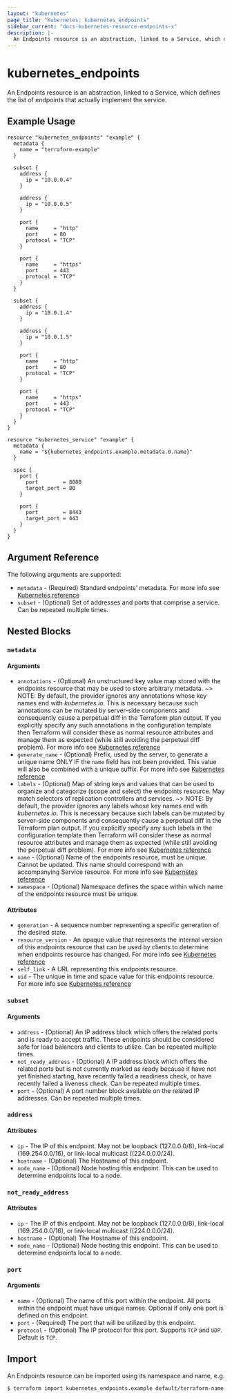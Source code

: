 ```yaml
---
layout: "kubernetes"
page_title: "Kubernetes: kubernetes_endpoints"
sidebar_current: "docs-kubernetes-resource-endpoints-x"
description: |-
  An Endpoints resource is an abstraction, linked to a Service, which defines the list of endpoints that actually implement the service.
---
```


# kubernetes_endpoints

An Endpoints resource is an abstraction, linked to a Service, which defines the list of endpoints that actually implement the service.


## Example Usage

```hcl
resource "kubernetes_endpoints" "example" {
  metadata {
    name = "terraform-example"
  }

  subset {
    address {
      ip = "10.0.0.4"
    }

    address {
      ip = "10.0.0.5"
    }

    port {
      name     = "http"
      port     = 80
      protocol = "TCP"
    }

    port {
      name     = "https"
      port     = 443
      protocol = "TCP"
    }
  }

  subset {
    address {
      ip = "10.0.1.4"
    }

    address {
      ip = "10.0.1.5"
    }

    port {
      name     = "http"
      port     = 80
      protocol = "TCP"
    }

    port {
      name     = "https"
      port     = 443
      protocol = "TCP"
    }
  }
}

resource "kubernetes_service" "example" {
  metadata {
    name = "${kubernetes_endpoints.example.metadata.0.name}"
  }

  spec {
    port {
      port        = 8080
      target_port = 80
    }

    port {
      port        = 8443
      target_port = 443
    }
  }
}
```

## Argument Reference

The following arguments are supported:

* `metadata` - (Required) Standard endpoints' metadata. For more info see [Kubernetes reference](https://github.com/kubernetes/community/blob/master/contributors/devel/sig-architecture/api-conventions.md#metadata)
* `subset` - (Optional) Set of addresses and ports that comprise a service. Can be repeated multiple times.

## Nested Blocks

### `metadata`

#### Arguments

* `annotations` - (Optional) An unstructured key value map stored with the endpoints resource that may be used to store arbitrary metadata. 
~> NOTE: By default, the provider ignores any annotations whose key names end with *kubernetes.io*. This is necessary because such annotations can be mutated by server-side components and consequently cause a perpetual diff in the Terraform plan output. If you explicitly specify any such annotations in the configuration template then Terraform will consider these as normal resource attributes and manage them as expected (while still avoiding the perpetual diff problem). For more info see [Kubernetes reference](http://kubernetes.io/docs/user-guide/annotations)
* `generate_name` - (Optional) Prefix, used by the server, to generate a unique name ONLY IF the `name` field has not been provided. This value will also be combined with a unique suffix. For more info see [Kubernetes reference](https://github.com/kubernetes/community/blob/master/contributors/devel/sig-architecture/api-conventions.md#idempotency)
* `labels` - (Optional) Map of string keys and values that can be used to organize and categorize (scope and select) the endpoints resource. May match selectors of replication controllers and services. 
~> NOTE: By default, the provider ignores any labels whose key names end with *kubernetes.io*. This is necessary because such labels can be mutated by server-side components and consequently cause a perpetual diff in the Terraform plan output. If you explicitly specify any such labels in the configuration template then Terraform will consider these as normal resource attributes and manage them as expected (while still avoiding the perpetual diff problem). For more info see [Kubernetes reference](http://kubernetes.io/docs/user-guide/labels)
* `name` - (Optional) Name of the endpoints resource, must be unique. Cannot be updated. This name should correspond with an accompanying Service resource. For more info see [Kubernetes reference](http://kubernetes.io/docs/user-guide/identifiers#names)
* `namespace` - (Optional) Namespace defines the space within which name of the endpoints resource must be unique.

#### Attributes


* `generation` - A sequence number representing a specific generation of the desired state.
* `resource_version` - An opaque value that represents the internal version of this endpoints resource that can be used by clients to determine when endpoints resource has changed. For more info see [Kubernetes reference](https://github.com/kubernetes/community/blob/master/contributors/devel/sig-architecture/api-conventions.md#concurrency-control-and-consistency)
* `self_link` - A URL representing this endpoints resource.
* `uid` - The unique in time and space value for this endpoints resource. For more info see [Kubernetes reference](http://kubernetes.io/docs/user-guide/identifiers#uids)

### `subset`

#### Arguments

* `address` - (Optional) An IP address block which offers the related ports and is ready to accept traffic. These endpoints should be considered safe for load balancers and clients to utilize. Can be repeated multiple times.
* `not_ready_address` - (Optional) A IP address block which offers the related ports but is not currently marked as ready because it have not yet finished starting, have recently failed a readiness check, or have recently failed a liveness check. Can be repeated multiple times.
* `port` - (Optional) A port number block available on the related IP addresses. Can be repeated multiple times.

### `address`

#### Attributes

* `ip` - The IP of this endpoint. May not be loopback (127.0.0.0/8), link-local (169.254.0.0/16), or link-local multicast ((224.0.0.0/24).
* `hostname` - (Optional) The Hostname of this endpoint.
* `node_name` - (Optional) Node hosting this endpoint. This can be used to determine endpoints local to a node.

### `not_ready_address`

#### Attributes

* `ip` - The IP of this endpoint. May not be loopback (127.0.0.0/8), link-local (169.254.0.0/16), or link-local multicast ((224.0.0.0/24).
* `hostname` - (Optional) The Hostname of this endpoint.
* `node_name` - (Optional) Node hosting this endpoint. This can be used to determine endpoints local to a node.

### `port`

#### Arguments

* `name` - (Optional) The name of this port within the endpoint. All ports within the endpoint must have unique names. Optional if only one port is defined on this endpoint.
* `port` - (Required) The port that will be utilized by this endpoint.
* `protocol` - (Optional) The IP protocol for this port. Supports `TCP` and `UDP`. Default is `TCP`.

## Import

An Endpoints resource can be imported using its namespace and name, e.g.

```
$ terraform import kubernetes_endpoints.example default/terraform-name
```

